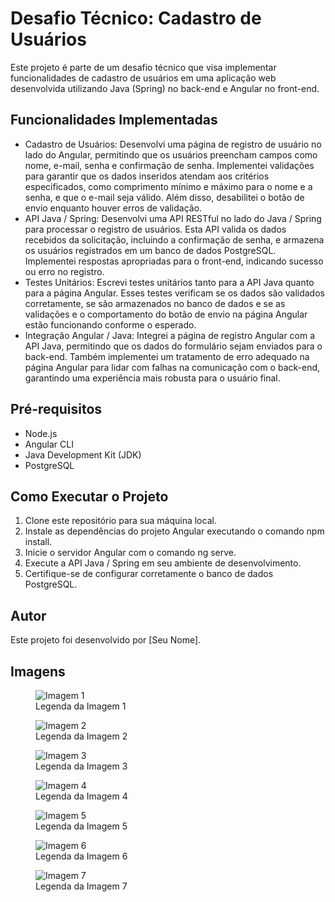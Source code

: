 <!DOCTYPE html>
<html lang="en">
<head>
  <meta charset="UTF-8">
  <meta name="viewport" content="width=device-width, initial-scale=1.0">
  <title>Desafio Técnico: Cadastro de Usuários</title>
</head>
<body>
  <h1>Desafio Técnico: Cadastro de Usuários</h1>
  <p>Este projeto é parte de um desafio técnico que visa implementar funcionalidades de cadastro de usuários em uma aplicação web desenvolvida utilizando Java (Spring) no back-end e Angular no front-end.</p>
  <h2>Funcionalidades Implementadas</h2>
  <ul>
    <li>Cadastro de Usuários: Desenvolvi uma página de registro de usuário no lado do Angular, permitindo que os usuários preencham campos como nome, e-mail, senha e confirmação de senha. Implementei validações para garantir que os dados inseridos atendam aos critérios especificados, como comprimento mínimo e máximo para o nome e a senha, e que o e-mail seja válido. Além disso, desabilitei o botão de envio enquanto houver erros de validação.</li>
    <li>API Java / Spring: Desenvolvi uma API RESTful no lado do Java / Spring para processar o registro de usuários. Esta API valida os dados recebidos da solicitação, incluindo a confirmação de senha, e armazena os usuários registrados em um banco de dados PostgreSQL. Implementei respostas apropriadas para o front-end, indicando sucesso ou erro no registro.</li>
    <li>Testes Unitários: Escrevi testes unitários tanto para a API Java quanto para a página Angular. Esses testes verificam se os dados são validados corretamente, se são armazenados no banco de dados e se as validações e o comportamento do botão de envio na página Angular estão funcionando conforme o esperado.</li>
    <li>Integração Angular / Java: Integrei a página de registro Angular com a API Java, permitindo que os dados do formulário sejam enviados para o back-end. Também implementei um tratamento de erro adequado na página Angular para lidar com falhas na comunicação com o back-end, garantindo uma experiência mais robusta para o usuário final.</li>
  </ul>
  <h2>Pré-requisitos</h2>
  <ul>
    <li>Node.js</li>
    <li>Angular CLI</li>
    <li>Java Development Kit (JDK)</li>
    <li>PostgreSQL</li>
  </ul>
  <h2>Como Executar o Projeto</h2>
  <ol>
    <li>Clone este repositório para sua máquina local.</li>
    <li>Instale as dependências do projeto Angular executando o comando npm install.</li>
    <li>Inicie o servidor Angular com o comando ng serve.</li>
    <li>Execute a API Java / Spring em seu ambiente de desenvolvimento.</li>
    <li>Certifique-se de configurar corretamente o banco de dados PostgreSQL.</li>
  </ol>
  <h2>Autor</h2>
  <p>Este projeto foi desenvolvido por [Seu Nome].</p>
  <h2>Imagens</h2>
  <figure>
    <img src="https://via.placeholder.com/150" alt="Imagem 1">
    <figcaption>Legenda da Imagem 1</figcaption>
  </figure>
  <figure>
    <img src="https://via.placeholder.com/150" alt="Imagem 2">
    <figcaption>Legenda da Imagem 2</figcaption>
  </figure>
  <figure>
    <img src="https://via.placeholder.com/150" alt="Imagem 3">
    <figcaption>Legenda da Imagem 3</figcaption>
  </figure>
  <figure>
    <img src="https://via.placeholder.com/150" alt="Imagem 4">
    <figcaption>Legenda da Imagem 4</figcaption>
  </figure>
  <figure>
    <img src="https://via.placeholder.com/150" alt="Imagem 5">
    <figcaption>Legenda da Imagem 5</figcaption>
  </figure>
  <figure>
    <img src="https://via.placeholder.com/150" alt="Imagem 6">
    <figcaption>Legenda da Imagem 6</figcaption>
  </figure>
  <figure>
    <img src="https://via.placeholder.com/150" alt="Imagem 7">
    <figcaption>Legenda da Imagem 7</figcaption>
  </figure>
</body>
</html>

